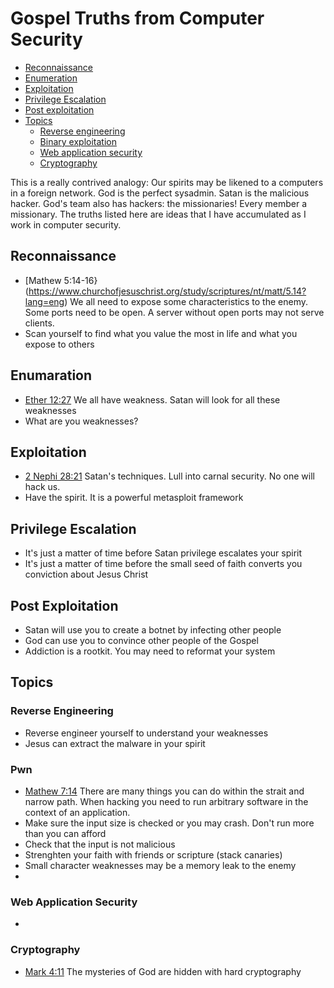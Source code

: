 # Gospel Truths from Computer Security

* [Reconnaissance](#recon)
* [Enumeration](#enumeration)
* [Exploitation](#exploitation)
* [Privilege Escalation](#privesc)
* [Post exploitation](#post_exploit)
* [Topics](#topics)
	* [Reverse engineering](#re)
	* [Binary exploitation](#pwn)
	* [Web application security](#webappsec)
	* [Cryptography](#crypto)

This is a really contrived analogy: Our spirits may be likened to a computers in a foreign network. God is the perfect sysadmin. Satan is the malicious hacker. God's team also has hackers: the missionaries! Every member a missionary. The truths listed here are ideas that I have accumulated as I work in computer security.

<h2 id="recon">Reconnaissance</h2>

* [Mathew 5:14-16}(https://www.churchofjesuschrist.org/study/scriptures/nt/matt/5.14?lang=eng) We all need to expose some characteristics to the enemy. Some ports need to be open. A server without open ports may not serve clients.
* []() Scan yourself to find what you value the most in life and what you expose to others

<h2 id="enumeration">Enumaration</h2>

* [Ether 12:27](https://www.churchofjesuschrist.org/study/scriptures/bofm/ether/12?lang=eng) We all have weakness. Satan will look for all these weaknesses
* []() What are you weaknesses?



<h2 id="exploitation">Exploitation</h2>

* [2 Nephi 28:21](https://www.churchofjesuschrist.org/study/scriptures/bofm/2-ne/28.21?lang=eng) Satan's techniques. Lull into carnal security. No one will hack us.
* []() Have the spirit. It is a powerful metasploit framework

<h2 id="privesc">Privilege Escalation</h2>

* []() It's just a matter of time before Satan privilege escalates your spirit
* []() It's just a matter of time before the small seed of faith converts you conviction about Jesus Christ

<h2 id="post_exploit">Post Exploitation</h2>

* []() Satan will use you to create a botnet by infecting other people
* []() God can use you to convince other people of the Gospel
* []() Addiction is a rootkit. You may need to reformat your system


<h2 id="topics">Topics</h2>

<h3 id="re">Reverse Engineering</h3>

* []() Reverse engineer yourself to understand your weaknesses
* []() Jesus can extract the malware in your spirit

<h3 id="pwn">Pwn</h3>

* [Mathew 7:14](https://www.churchofjesuschrist.org/study/scriptures/nt/matt/7.14?lang=en) There are many things you can do within the strait and narrow path. When hacking you need to run arbitrary software in the context of an application.
* []() Make sure the input size is checked or you may crash. Don't run more than you can afford
* []() Check that the input is not malicious
* []() Strenghten your faith with friends or scripture (stack canaries)
* []() Small character weaknesses may be a memory leak to the enemy
* []()

<h3 id="webappsec">Web Application Security</h3>

* []() 

<h3 id="crypto">Cryptography</h3>
	
* [Mark 4:11](https://www.churchofjesuschrist.org/study/scriptures/nt/mark/4.11?lang=eng) The mysteries of God are hidden with hard cryptography
